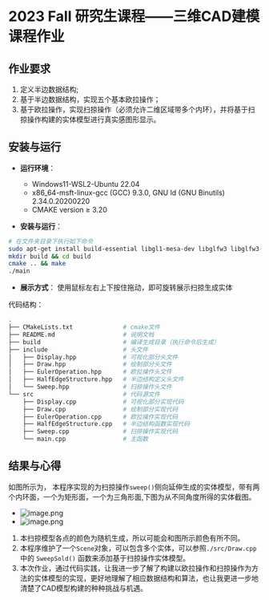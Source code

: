 # 2023 Fall 研究生课程——三维CAD建模课程作业

## 作业要求

1) 定义半边数据结构;
2) 基于半边数据结构，实现五个基本欧拉操作；
3) 基于欧拉操作，实现扫掠操作（必须允许二维区域带多个内环），并将基于扫掠操作构建的实体模型进行真实感图形显示。

## 安装与运行

- **运行环境**：
  - Windows11-WSL2-Ubuntu 22.04
  - x86_64-msft-linux-gcc (GCC) 9.3.0, GNU ld (GNU Binutils) 2.34.0.20200220
  - CMAKE version ≥ 3.20

- **安装与运行**：

```sh 
# 在文件夹目录下执行如下命令
sudo apt-get install build-essential libgl1-mesa-dev libglfw3 libglfw3-dev libglew2.2 libglew-dev libglm-dev
mkdir build && cd build
cmake .. && make
./main
```
- **展示方式**： 使用鼠标左右上下按住拖动，即可旋转展示扫掠生成实体


代码结构：

```sh
.
├── CMakeLists.txt              # cmake文件
├── README.md                   # 说明文档
├── build                       # 编译生成目录（执行命令后生成）
├── include                     # 头文件
│   ├── Display.hpp             # 可视化部分头文件
│   ├── Draw.hpp                # 绘制部分头文件
│   ├── EulerOperation.hpp      # 欧拉操作头文件
│   ├── HalfEdgeStructure.hpp   # 半边结构定义头文件
│   └── Sweep.hpp               # 扫掠操作头文件
└── src                         # 代码源文件
    ├── Display.cpp             # 可视化部分实现代码
    ├── Draw.cpp                # 绘制部分实现代码
    ├── EulerOperation.cpp      # 欧拉操作实现代码
    ├── HalfEdgeStructure.cpp   # 半边结构函数实现代码
    ├── Sweep.cpp               # 扫掠操作实现代码
    └── main.cpp                # 主函数
```

## 结果与心得
如图所示为， 本程序实现的为扫掠操作`sweep()`侧向延伸生成的实体模型，带有两个内环面，一个为矩形面，一个为三角形面,下图为从不同角度所得的实体截图。
- ![image.png](https://yunqichen-images.oss-cn-hangzhou.aliyuncs.com/img/20231115155403.png)
- ![image.png](https://yunqichen-images.oss-cn-hangzhou.aliyuncs.com/img/20231115155421.png)
1. 本扫掠模型各点的颜色为随机生成，所以可能会和图所示颜色有所不同。
2. 本程序维护了一个`Scene`对象，可以包含多个实体，可以参照`./src/Draw.cpp`中的 `SweepSold()` 函数来添加基于扫掠操作实体模型。
3. 本次作业，通过代码实践，让我进一步了解了构建以欧拉操作和扫掠操作为方法的实体模型的实现，更好地理解了相应数据结构和算法，也让我更进一步地清楚了CAD模型构建的种种挑战与机遇。
